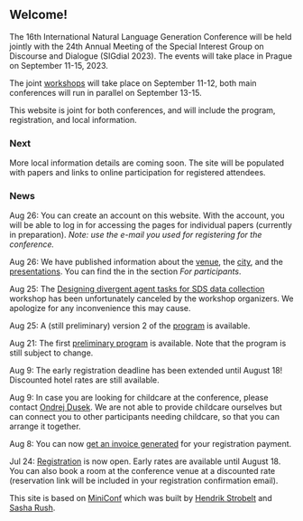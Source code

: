 ## Welcome!

The 16th International Natural Language Generation Conference
will be held jointly with the 24th Annual Meeting of the Special Interest Group on Discourse and Dialogue (SIGdial 2023).
The events will take place in Prague on September 11-15, 2023.

The joint [workshops](workshops.html) will take place on September 11-12, both main conferences will run in parallel on September 13-15.

This website is joint for both conferences, and will include the program, registration, and local information.


### Next

More local information details are coming soon. The site will be populated with papers and links to online participation for registered attendees.


### News

Aug 26: You can create an account on this website. With the account, you will be able to log in for accessing the pages for individual papers (currently in preparation). *Note: use the e-mail you used for registering for the conference.*

Aug 26: We have published information about the [venue](/venue.html), the [city](/local.html), and the [presentations](/presenters.html). You can find the in the section *For participants*.

Aug 25: The [Designing divergent agent tasks for SDS data collection](https://icsresearch.ucd.ie/sigDial23/web/index.html) workshop has been unfortunately canceled by the workshop organizers. We apologize for any inconvenience this may cause.

Aug 25: A (still preliminary) version 2 of the [program](calendar.html) is available.

Aug 21: The first [preliminary program](calendar.html) is available. Note that the program is still subject to change.

Aug 9: The early registration deadline has been extended until August 18! Discounted hotel rates are still available.

Aug 9: In case you are looking for childcare at the conference, please contact [Ondrej Dusek](https://ufal.mff.cuni.cz/ondrej-dusek). We are not able to provide childcare ourselves but can connect you to other participants needing childcare, so that you can arrange it together.

Aug 8: You can now [get an invoice generated](invoice.html) for your registration payment.

Jul 24: [Registration](registration.html) is now open. Early rates are available until August 18. You can also book a room at the conference venue at a discounted rate (reservation link will be included in your registration confirmation email).


This site is based on [MiniConf](https://github.com/Mini-Conf/Mini-Conf) which was built by [Hendrik Strobelt](http://twitter.com/hen_str) and [Sasha Rush](http://twitter.com/srush_nlp).

